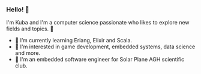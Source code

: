 ### Hello! 🙌

I'm Kuba and I'm a computer science passionate who likes to explore new fields and topics. 🦦

- 🦉 I’m currently learning Erlang, Elixir and Scala.
- 🐘 I'm interested in game development, embedded systems, data science and more.
- 🦆 I'm an embedded software engineer for Solar Plane AGH scientific club.
<!--
[![Top Langs](https://github-readme-stats.vercel.app/api/top-langs/?username=Noarkhh&exclude_repo=NumericalMethods&theme=dark#gh-dark-mode-only)](https://github.com/anuraghazra/github-readme-stats#gh-dark-mode-only)
[![Top Langs](https://github-readme-stats.vercel.app/api/top-langs/?username=Noarkhh&exclude_repo=NumericalMethods&theme=light#gh-light-mode-only)](https://github.com/anuraghazra/github-readme-stats#gh-light-mode-only)

**Noarkhh/Noarkhh** is a ✨ _special_ ✨ repository because its `README.md` (this file) appears on your GitHub profile.

Here are some ideas to get you started:

- 🔭 I’m currently working on ...
- 🌱 I’m currently learning ...
- 👯 I’m looking to collaborate on ...
- 🤔 I’m looking for help with ...
- 💬 Ask me about ...
- 📫 How to reach me: ...
- 😄 Pronouns: ...
- ⚡ Fun fact: ...
-->
